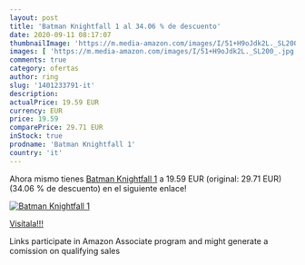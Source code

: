 ```yaml
---
layout: post
title: 'Batman Knightfall 1 al 34.06 % de descuento'
date: 2020-09-11 08:17:07
thumbnailImage: 'https://m.media-amazon.com/images/I/51+H9oJdk2L._SL200_.jpg'
images: [ 'https://m.media-amazon.com/images/I/51+H9oJdk2L._SL200_.jpg' ]
comments: true
category: ofertas
author: ring
slug: '1401233791-it'
description:
actualPrice: 19.59 EUR
currency: EUR
price: 19.59
comparePrice: 29.71 EUR
inStock: true
prodname: 'Batman Knightfall 1'
country: 'it'
---
```


Ahora mismo tienes [Batman Knightfall 1](https://www.amazon.it/dp/1401233791/?tag=tolees00-21) a 19.59 EUR (original: 29.71 EUR) (34.06 %  de descuento) en el siguiente enlace!

[![Batman Knightfall 1](https://m.media-amazon.com/images/I/51+H9oJdk2L._SL200_.jpg)](https://www.amazon.it/dp/1401233791/?tag=tolees00-21)

[Visítala!!!](https://www.amazon.it/dp/1401233791/?tag=tolees00-21)

Links participate in Amazon Associate program and might generate a comission on qualifying sales
